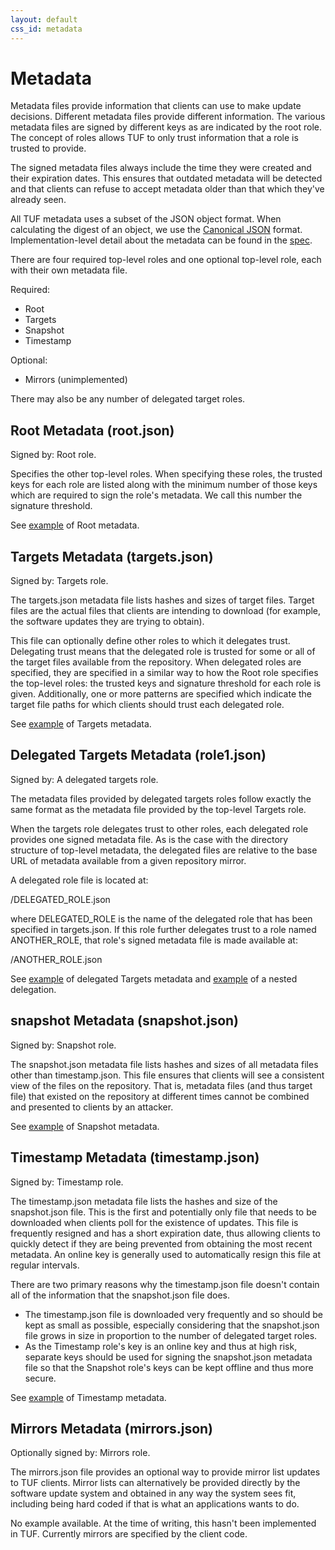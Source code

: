 ```yaml
---
layout: default
css_id: metadata
---
```


# Metadata

Metadata files provide information that clients can use to make update decisions. Different metadata files provide different information. The various metadata files are signed by different keys as are indicated by the root role. The concept of roles allows TUF to only trust information that a role is trusted to provide.

The signed metadata files always include the time they were created and their expiration dates. This ensures that outdated metadata will be detected and that clients can refuse to accept metadata older than that which they've already seen.

All TUF metadata uses a subset of the JSON object format. When calculating the digest of an object, we use the [Canonical JSON](http://wiki.laptop.org/go/Canonical_JSON) format. Implementation-level detail about the metadata can be found in the [spec](docs/tuf-spec.txt).

There are four required top-level roles and one optional top-level role, each with their own metadata file.

Required:

* Root
* Targets
* Snapshot
* Timestamp

Optional:

* Mirrors (unimplemented)

There may also be any number of delegated target roles.

## Root Metadata (root.json)

Signed by: Root role.

Specifies the other top-level roles. When specifying these roles, the trusted keys for each role are listed along with the minimum number of those keys which are required to sign the role's metadata. We call this number the signature threshold.

See [example](https://raw.githubusercontent.com/theupdateframework/tuf/develop/tests/repository_data/repository/metadata/root.json) of Root metadata.

## Targets Metadata (targets.json)

Signed by: Targets role.

The targets.json metadata file lists hashes and sizes of target files. Target files are the actual files that clients are intending to download (for example, the software updates they are trying to obtain).

This file can optionally define other roles to which it delegates trust. Delegating trust means that the delegated role is trusted for some or all of the target files available from the repository. When delegated roles are specified, they are specified in a similar way to how the Root role specifies the top-level roles: the trusted keys and signature threshold for each role is given. Additionally, one or more patterns are specified which indicate the target file paths for which clients should trust each delegated role.

See [example](https://raw.githubusercontent.com/theupdateframework/tuf/develop/tests/repository_data/repository/metadata/targets.json) of Targets metadata.

## Delegated Targets Metadata (role1.json)

Signed by: A delegated targets role.

The metadata files provided by delegated targets roles follow exactly the same format as the metadata file provided by the top-level Targets role.

When the targets role delegates trust to other roles, each delegated role provides one signed metadata file.  As is the
case with the directory structure of top-level metadata, the delegated files are relative to the base URL of metadata available from a given repository mirror.

A delegated role file is located at:

/DELEGATED_ROLE.json

where DELEGATED_ROLE is the name of the delegated role that has been specified in targets.json.  If this role further delegates trust to a role named ANOTHER_ROLE, that role's signed metadata file is made available at:

/ANOTHER_ROLE.json

See
[example](https://raw.githubusercontent.com/theupdateframework/tuf/develop/tests/repository_data/repository/metadata/role1.json)
of delegated Targets metadata and [example](https://raw.githubusercontent.com/theupdateframework/tuf/develop/tests/repository_data/repository/metadata/role2.json) of a nested delegation.

## snapshot Metadata (snapshot.json)

Signed by: Snapshot role.

The snapshot.json metadata file lists hashes and sizes of all metadata files other than timestamp.json. This file ensures that clients will see a consistent view of the files on the repository. That is, metadata files (and thus target file) that existed on the repository at different times cannot be combined and presented to clients by an attacker.

​See [example](https://raw.githubusercontent.com/theupdateframework/tuf/develop/tests/repository_data/repository/metadata/snapshot.json) of Snapshot metadata.

## Timestamp Metadata (timestamp.json)

Signed by: Timestamp role.

The timestamp.json metadata file lists the hashes and size of the snapshot.json file. This is the first and potentially only file that needs to be downloaded when clients poll for the existence of updates. This file is frequently resigned and has a short expiration date, thus allowing clients to quickly detect if they are being prevented from obtaining the most recent metadata. An online key is generally used to automatically resign this file at regular intervals.

There are two primary reasons why the timestamp.json file doesn't contain all of the information that the snapshot.json file does.

* The timestamp.json file is downloaded very frequently and so should be kept as small as possible, especially considering that the snapshot.json file grows in size in proportion to the number of delegated target roles.
* As the Timestamp role's key is an online key and thus at high risk, separate keys should be used for signing the snapshot.json metadata file so that the Snapshot role's keys can be kept offline and thus more secure.

See [example](https://raw.githubusercontent.com/theupdateframework/tuf/develop/tests/repository_data/repository/metadata/timestamp.json) of Timestamp metadata.

## Mirrors Metadata (mirrors.json)

Optionally signed by: Mirrors role.

The mirrors.json file provides an optional way to provide mirror list updates to TUF clients. Mirror lists can alternatively be provided directly by the software update system and obtained in any way the system sees fit, including being hard coded if that is what an applications wants to do.

No example available. At the time of writing, this hasn't been implemented in
TUF. Currently mirrors are specified by the client code.
